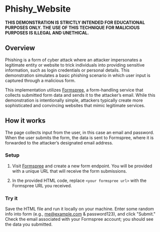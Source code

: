 # **Phishy_Website**

**THIS DEMONSTRATION IS STRICTLY INTENDED FOR EDUCATIONAL PURPOSES ONLY. THE USE OF THIS TECHNIQUE FOR MALICIOUS PURPOSES IS ILLEGAL AND UNETHICAL.**

## Overview 

Phishing is a form of cyber attack where an attacker impersonates a legitimate entity or website to trick individuals into providing sensitive information, such as login credentials or personal details. This demonstration simulates a basic phishing scenario in which user input is captured through a malicious form.

This implementation utilizes [Formspree](https://www.formspree.io), a form-handling service that collects submitted form data and sends it to the attacker’s email. While this demonstration is intentionally simple, attackers typically create more sophisticated and convincing websites that mimic legitimate services.

## How it works

The page collects input from the user, in this case an email and password. When the user submits the form, the data is sent to Formspree, where it is forwarded to the attacker’s designated email address.

### Setup

1. Visit [Formspree](https://www.formspree.io) and create a new form endpoint. You will be provided with a unique URL that will receive the form submissions.

2. In the provided HTML code, replace `<your formspree url>` with the Formspree URL you received. 

### Try it

Save the HTML file and run it locally on your machine. Enter some random info into form (e.g., me@example.com & password123), and click "Submit." Check the email associated with your Formspree account; you should see the data you submitted.